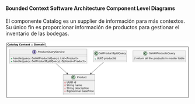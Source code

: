 #### Bounded Context Software Architecture Component Level Diagrams

El componente Catalog es un supplier de información para más contextos. Su único fin es proporcionar información de productos para gestionar el inventario de las bodegas.

<img src="../../../../img/tactical-design/catalog/class.png" alt="Catalog Component in C3 Level">


